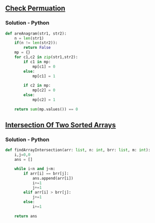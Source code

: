 ## [Check Permuation](https://www.codingninjas.com/studio/problems/check-permutation_1172164)

### Solution - Python
```python
def areAnagram(str1, str2):
    n = len(str1)
    if(n != len(str2)):
        return False
    mp = {}
    for c1,c2 in zip(str1,str2):
        if c1 in mp:
            mp[c1] = 0
        else:
            mp[c1] = 1
        
        if c2 in mp:
            mp[c2] = 0
        else:
            mp[c2] = 1
    
    return sum(mp.values()) == 0
```

## [Intersection Of Two Sorted Arrays](https://www.codingninjas.com/studio/problems/intersection-of-2-arrays_1082149)

### Solution - Python
```python
def findArrayIntersection(arr: list, n: int, brr: list, m: int):
    i,j=0,0
    ans = []

    while i<n and j<m:
        if arr[i] == brr[j]:
            ans.append(arr[i])
            i+=1
            j+=1
        elif arr[i] > brr[j]:
            j+=1
        else:
            i+=1
    
    return ans
```


